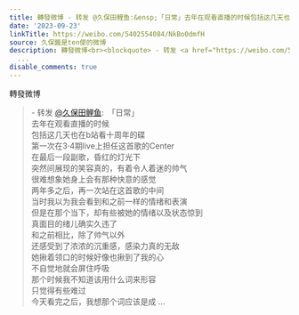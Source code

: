 ```yaml
---
title: 轉發微博 - 转发 @久保田鲤鱼:&ensp;「日常」去年在观看直播的时候包括这几天也在b站看十周年的碟第一次在3·4期live上担任这首歌的Center在最后一段副歌，昏红...
date: '2023-09-23'
linkTitle: https://weibo.com/5402554084/NkBo0dmfH
source: 久保醬是ten使的微博
description: 轉發微博<br><blockquote> - 转发 <a href="https://weibo.com/5286768287" target="_blank">@久保田鲤鱼</a>: 「日常」<br>去年在观看直播的时候<br>包括这几天也在b站看十周年的碟<br>第一次在3·4期live上担任这首歌的Center<br>在最后一段副歌，昏红的灯光下<br>突然间展现的笑容真的，有着令人着迷的帅气<br>很难想象她身上会有那种快意的感觉<br>两年多之后，再一次站在这首歌的中间<br>当时我以为我会看到和之前一样的情绪和表演<br>但是在那个当下，却有些被她的情绪以及状态惊到<br>真面目的绪儿确实久违了<br>和之前相比，除了帅气以外<br>还感受到了浓浓的沉重感，感染力真的无敌<br>她揪着领口的时候好像也揪到了我的心<br>不自觉地就会屏住呼吸<br>那个时候我不知道该用什么词来形容<br>只觉得有些难过<br>今天看完之后，我想那个词应该是成
  ...
disable_comments: true
---
```

轉發微博<br><blockquote> - 转发 <a href="https://weibo.com/5286768287" target="_blank">@久保田鲤鱼</a>: 「日常」<br>去年在观看直播的时候<br>包括这几天也在b站看十周年的碟<br>第一次在3·4期live上担任这首歌的Center<br>在最后一段副歌，昏红的灯光下<br>突然间展现的笑容真的，有着令人着迷的帅气<br>很难想象她身上会有那种快意的感觉<br>两年多之后，再一次站在这首歌的中间<br>当时我以为我会看到和之前一样的情绪和表演<br>但是在那个当下，却有些被她的情绪以及状态惊到<br>真面目的绪儿确实久违了<br>和之前相比，除了帅气以外<br>还感受到了浓浓的沉重感，感染力真的无敌<br>她揪着领口的时候好像也揪到了我的心<br>不自觉地就会屏住呼吸<br>那个时候我不知道该用什么词来形容<br>只觉得有些难过<br>今天看完之后，我想那个词应该是成 ...